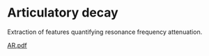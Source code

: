 # Articulatory decay

Extraction of features quantifying resonance frequency attenuation. 

[AR.pdf](https://github.com/BDALab/Articulatory_decay/files/10337100/AR.pdf)
